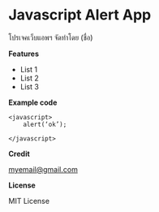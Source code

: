 # Javascript Alert App
โปรเจคเว็บแอพฯ จัดทําโดย (ชื่อ)

**Features**
- List 1
- List 2
- List 3

**Example code** 

```
<javascript>
    alert(‘ok’);

</javascript>
```
**Credit**

[myemail@gmail.com](https://myemail@gmail.com)

**License**

MIT License 

 
